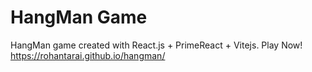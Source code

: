 # HangMan Game
HangMan game created with React.js + PrimeReact + Vitejs. Play Now! https://rohantarai.github.io/hangman/
